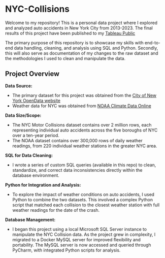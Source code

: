 # NYC-Collisions

Welcome to my repository! This is a personal data project where I explored and analyzed auto accidents in New York City from 2013-2023. The final results of this project have been published to my [Tableau Public](https://public.tableau.com/app/profile/jeremymenes/viz/NYCCollisions_17336129497660/Dashboard2?publish=yes)

The primary purpose of this repository is to showcase my skills with end-to-end data handling, cleaning, and analysis using SQL and Python. Secondly, this will also serve as documentation of my changes to the raw dataset and the methodologies I used to clean and manipulate the data.


## Project Overview

**Data Source:**  
- The primary dataset for this project was obtained from the [City of New York OpenData website](https://data.cityofnewyork.us/Public-Safety/Motor-Vehicle-Collisions-Crashes/h9gi-nx95/about_data)  
- Weather data for NYC was obtained from [NOAA Climate Data Online](https://www.ncdc.noaa.gov/cdo-web/datasets)

**Data Size/Scope:**  
- The NYC Motor Collisions dataset contains over 2 million rows, each representing individual auto accidents across the five boroughs of NYC over a ten-year period.  
- The NOAA dataset contains over 300,000 rows of daily weather readings, from 220 individual weather stations in the greater NYC area.

**SQL for Data Cleaning:**  
- I wrote a series of custom SQL queries (available in this repo) to clean, standardize, and correct data inconsistencies directly within the database environment. 

**Python for Integration and Analysis:**  
- To explore the impact of weather conditions on auto accidents, I used Python to combine the two datasets. This involved a complex Python script that matched each collision to the closest weather station with full weather readings for the date of the crash.

**Database Management:**  
- I began this project using a local Microsoft SQL Server instance to manipulate the NYC Collision data. As the project grew in complexity, I migrated to a Docker MySQL server for improved flexibility and portability. The MySQL server is now accessed and queried through PyCharm, with integrated Python scripts for analysis.

